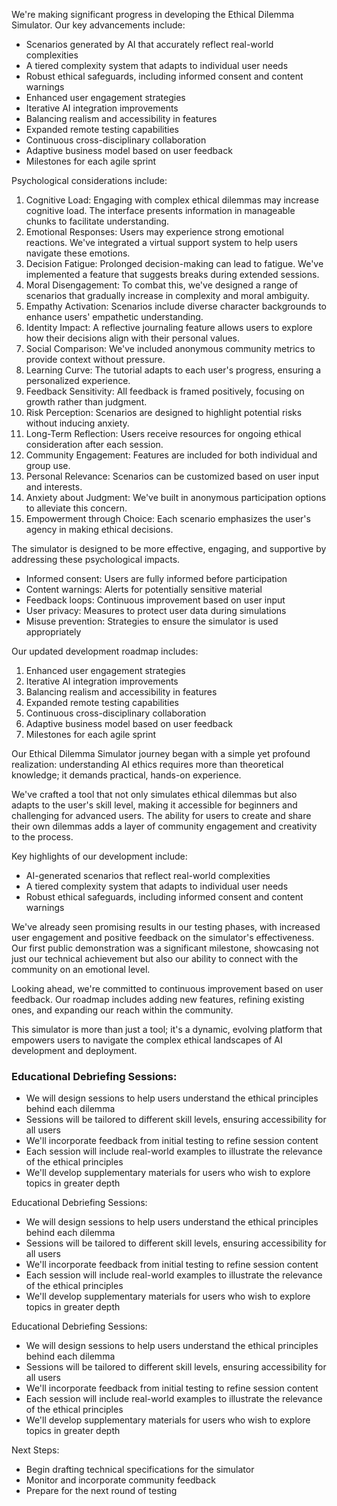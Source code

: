 

We're making significant progress in developing the Ethical Dilemma Simulator. Our key advancements include:

- Scenarios generated by AI that accurately reflect real-world complexities
- A tiered complexity system that adapts to individual user needs
- Robust ethical safeguards, including informed consent and content warnings
- Enhanced user engagement strategies
- Iterative AI integration improvements
- Balancing realism and accessibility in features
- Expanded remote testing capabilities
- Continuous cross-disciplinary collaboration
- Adaptive business model based on user feedback
- Milestones for each agile sprint

Psychological considerations include:
1. Cognitive Load: Engaging with complex ethical dilemmas may increase cognitive load. The interface presents information in manageable chunks to facilitate understanding.
2. Emotional Responses: Users may experience strong emotional reactions. We've integrated a virtual support system to help users navigate these emotions.
3. Decision Fatigue: Prolonged decision-making can lead to fatigue. We've implemented a feature that suggests breaks during extended sessions.
4. Moral Disengagement: To combat this, we've designed a range of scenarios that gradually increase in complexity and moral ambiguity.
5. Empathy Activation: Scenarios include diverse character backgrounds to enhance users' empathetic understanding.
6. Identity Impact: A reflective journaling feature allows users to explore how their decisions align with their personal values.
7. Social Comparison: We've included anonymous community metrics to provide context without pressure.
8. Learning Curve: The tutorial adapts to each user's progress, ensuring a personalized experience.
9. Feedback Sensitivity: All feedback is framed positively, focusing on growth rather than judgment.
10. Risk Perception: Scenarios are designed to highlight potential risks without inducing anxiety.
11. Long-Term Reflection: Users receive resources for ongoing ethical consideration after each session.
12. Community Engagement: Features are included for both individual and group use.
13. Personal Relevance: Scenarios can be customized based on user input and interests.
14. Anxiety about Judgment: We've built in anonymous participation options to alleviate this concern.
15. Empowerment through Choice: Each scenario emphasizes the user's agency in making ethical decisions.

The simulator is designed to be more effective, engaging, and supportive by addressing these psychological impacts.
- Informed consent: Users are fully informed before participation
- Content warnings: Alerts for potentially sensitive material
- Feedback loops: Continuous improvement based on user input
- User privacy: Measures to protect user data during simulations
- Misuse prevention: Strategies to ensure the simulator is used appropriately

Our updated development roadmap includes:
1. Enhanced user engagement strategies
2. Iterative AI integration improvements
3. Balancing realism and accessibility in features
4. Expanded remote testing capabilities
5. Continuous cross-disciplinary collaboration
6. Adaptive business model based on user feedback
7. Milestones for each agile sprint

Our Ethical Dilemma Simulator journey began with a simple yet profound realization: understanding AI ethics requires more than theoretical knowledge; it demands practical, hands-on experience.

We've crafted a tool that not only simulates ethical dilemmas but also adapts to the user's skill level, making it accessible for beginners and challenging for advanced users. The ability for users to create and share their own dilemmas adds a layer of community engagement and creativity to the process.

Key highlights of our development include:
- AI-generated scenarios that reflect real-world complexities
- A tiered complexity system that adapts to individual user needs
- Robust ethical safeguards, including informed consent and content warnings

We've already seen promising results in our testing phases, with increased user engagement and positive feedback on the simulator's effectiveness. Our first public demonstration was a significant milestone, showcasing not just our technical achievement but also our ability to connect with the community on an emotional level.

Looking ahead, we're committed to continuous improvement based on user feedback. Our roadmap includes adding new features, refining existing ones, and expanding our reach within the community.

This simulator is more than just a tool; it's a dynamic, evolving platform that empowers users to navigate the complex ethical landscapes of AI development and deployment.

### Educational Debriefing Sessions:
- We will design sessions to help users understand the ethical principles behind each dilemma
- Sessions will be tailored to different skill levels, ensuring accessibility for all users
- We'll incorporate feedback from initial testing to refine session content
- Each session will include real-world examples to illustrate the relevance of the ethical principles
- We'll develop supplementary materials for users who wish to explore topics in greater depth

Educational Debriefing Sessions:
- We will design sessions to help users understand the ethical principles behind each dilemma
- Sessions will be tailored to different skill levels, ensuring accessibility for all users
- We'll incorporate feedback from initial testing to refine session content
- Each session will include real-world examples to illustrate the relevance of the ethical principles
- We'll develop supplementary materials for users who wish to explore topics in greater depth

Educational Debriefing Sessions:
- We will design sessions to help users understand the ethical principles behind each dilemma
- Sessions will be tailored to different skill levels, ensuring accessibility for all users
- We'll incorporate feedback from initial testing to refine session content
- Each session will include real-world examples to illustrate the relevance of the ethical principles
- We'll develop supplementary materials for users who wish to explore topics in greater depth

Next Steps:
- Begin drafting technical specifications for the simulator
- Monitor and incorporate community feedback
- Prepare for the next round of testing